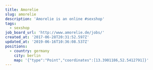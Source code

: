 ```yaml
---
title: Amorelie
slug: amorelie
description: 'Amorelie is an online #sexshop'
tags:
  - sexshop
job_board_url: 'http://www.amorelie.de/jobs/'
created_at: '2017-06-28T20:31:52.597Z'
updated_at: '2019-06-16T10:36:08.537Z'
positions:
  - country: germany
    city: berlin
    map: '{"type":"Point","coordinates":[13.3901186,52.5412791]}'
---
```

